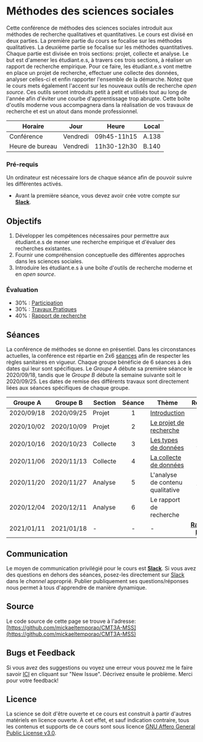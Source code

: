 # Méthodes des sciences sociales
Cette conférence de méthodes des sciences sociales introduit aux méthodes de recherche qualitatives et quantitatives. Le cours est divisé en deux parties. La première partie du cours se focalise sur les méthodes qualitatives. La deuxième partie se focalise sur les méthodes quantitatives. Chaque partie est divisée en trois sections: projet, collecte et analyse. Le but est d'amener les étudiant.e.s, à travers ces trois sections, à réaliser un rapport de recherche empirique. Pour ce faire, les étudiant.e.s vont mettre en place un projet de recherche, effectuer une collecte des données, analyser celles-ci et enfin rapporter l'ensemble de la démarche. Notez que le cours mets également l'accent sur les nouveaux outils de recherche *open source*. Ces outils seront introduits petit à petit et utilisés tout au long de l'année afin d'éviter une courbe d'apprentissage trop abrupte. Cette boîte d'outils moderne vous accompagnera dans la réalisation de vos travaux de recherche et est un atout dans monde professionnel.

| Horaire         | Jour          | Heure       | Local |
| -------------   | ------------- | -           | -     |
| Conférence      | Vendredi      | 09h45-11h15 | A.138 |
| Heure de bureau | Vendredi      | 11h30-12h30 | B.140 |


### Pré-requis
Un ordinateur est nécessaire lors de chaque séance afin de pouvoir suivre les différentes activés.
- Avant la première séance, vous devez avoir crée votre compte sur **[Slack](https://spb-methods.slack.com)**.


## Objectifs
1. Développer les compétences nécessaires pour permettre aux étudiant.e.s de mener une recherche empirique et d'évaluer des recherches existantes.
2. Fournir une compréhension conceptuelle des différentes approches dans les sciences sociales.
3. Introduire les étudiant.e.s à une boîte d'outils de recherche moderne et en *open source*.

### Évaluation
- 30% : [Participation](participation.md)
- 30% : [Travaux Pratiques](travaux_pratiques.md)
- 40% : [Rapport de recherche](rapport.md)


## Séances
La conférence de méthodes se donne en présentiel. Dans les circonstances actuelles, la conférence est répartie en 2x6 [séances](seance.md) afin de respecter les règles sanitaires en vigueur. Chaque groupe bénéficie de 6 séances à des dates qui leur sont spécifiques. Le *Groupe A* débute sa première séance le 2020/09/18, tandis que le *Groupe B* débute la semaine suivante soit le 2020/09/25. Les dates de remise des différents travaux sont directement liées aux séances spécifiques de chaque groupe.


| Groupe A   | Groupe B   | Section  | Séance | Thème                                       | Remise                          |
| -          | -          | -        | :-:    | -                                           | :-:                             |
| 2020/09/18 | 2020/09/25 | Projet   | 1      | [Introduction](1_projet_intro.md)           | -                               |
| 2020/10/02 | 2020/10/09 | Projet   | 2      | [Le projet de recherche](2_projet_objet.md) | -                               |
| 2020/10/16 | 2020/10/23 | Collecte | 3      | [Les types de données](3_types.md)          | **[TP1](tp_01_project)**        |
| 2020/11/06 | 2020/11/13 | Collecte | 4      | [La collecte de données](4_collecte.md)     | -                               |
| 2020/11/20 | 2020/11/27 | Analyse  | 5      | L'analyse de contenu qualitative          | **[TP2](tp_02_data)**           |
| 2020/12/04 | 2020/12/11 | Analyse  | 6      | Le rapport de recherche                     | -                               |
| 2021/01/11 | 2021/01/18 | -        | -      | -                                           | **[Rapport Final](rapport)**    |


## Communication
Le moyen de communication privilégié pour le cours est **[Slack](https://spb-methods.slack.com)**.
Si vous avez des questions en dehors des séances, posez-les directement sur [Slack](https://spb-methods.slack.com) dans le *channel* approprié.
Publier publiquement ses questions/réponses nous permet à tous d'apprendre de manière dynamique.


## Source
Le code source de cette page se trouve à l'adresse: [https://github.com/mickaeltemporao/CMT3A-MSS](https://github.com/mickaeltemporao/CMT3A-MSS)

## Bugs et Feedback
Si vous avez des suggestions ou voyez une erreur vous pouvez me le faire savoir [ICI](https://github.com/mickaeltemporao/CMT3A-MSS/issues) en cliquant sur "New Issue". Décrivez ensuite le problème. Merci pour votre feedback!


## Licence
La science se doit d'être ouverte et ce cours est construit à partir d'autres matériels en licence ouverte. À cet effet, et sauf indication contraire, tous les contenus et supports de ce cours sont sous licence [GNU Affero General Public License v3.0](https://spdx.org/licenses/AGPL-3.0-or-later.html).

